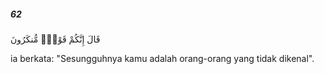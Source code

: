 ##### 62

<span class="ayah">قَالَ إِنَّكُمْ قَوْمٌۭ مُّنكَرُونَ</span>

<span class="ayah_translation">ia berkata: "Sesungguhnya kamu adalah orang-orang yang tidak dikenal".</span>
